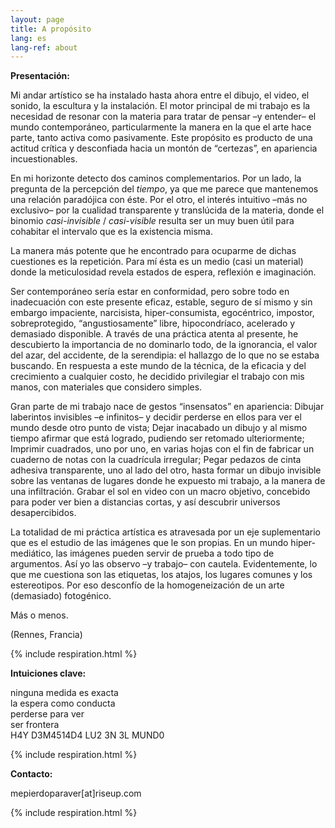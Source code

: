 ```yaml
---
layout: page
title: A propósito
lang: es
lang-ref: about
---
```


**Presentación:**

Mi andar artístico se ha instalado hasta ahora entre el dibujo, el video, el sonido, la escultura y la instalación. El motor principal de mi trabajo es la necesidad de resonar con la materia para tratar de pensar –y entender– el mundo contemporáneo, particularmente la manera en la que el arte hace parte, tanto activa como pasivamente. Este propósito es producto de una actitud crítica y desconfiada hacia un montón de “certezas”, en apariencia incuestionables.

En mi horizonte detecto dos caminos complementarios. Por un lado, la pregunta de la percepción del *tiempo*, ya que me parece que mantenemos una relación paradójica con éste. Por el otro, el interés intuitivo –más no exclusivo– por la cualidad transparente y translúcida de la materia, donde el binomio *casi-invisible* / *casi-visible* resulta ser un muy buen útil para cohabitar el intervalo que es la existencia misma.

La manera más potente que he encontrado para ocuparme de dichas cuestiones es la repetición. Para mí ésta es un medio (casi un material) donde la meticulosidad revela estados de espera, reflexión e imaginación.

Ser contemporáneo sería estar en conformidad, pero sobre todo en inadecuación con este presente eficaz, estable, seguro de sí mismo y sin embargo impaciente, narcisista, hiper-consumista, egocéntrico, impostor, sobreprotegido, “angustiosamente” libre, hipocondríaco, acelerado y demasiado disponible. A través de una práctica atenta al presente, he descubierto la importancia de no dominarlo todo, de la ignorancia, el valor del azar, del accidente, de la serendipia: el hallazgo de lo que no se estaba buscando. En respuesta a este mundo de la técnica, de la eficacia y del crecimiento a cualquier costo, he decidido privilegiar el trabajo con mis manos, con materiales que considero simples.

Gran parte de mi trabajo nace de gestos “insensatos” en apariencia: Dibujar laberintos invisibles –e infinitos– y decidir perderse en ellos para ver el mundo desde otro punto de vista; Dejar inacabado un dibujo y al mismo tiempo afirmar que está logrado, pudiendo ser retomado ulteriormente; Imprimir cuadrados, uno por uno, en varias hojas con el fin de fabricar un cuaderno de notas con la cuadrícula irregular; Pegar pedazos de cinta adhesiva transparente, uno al lado del otro, hasta formar un dibujo invisible sobre las ventanas de lugares donde he expuesto mi trabajo, a la manera de una infiltración. Grabar el sol en video con un macro objetivo, concebido para poder ver bien a distancias cortas, y así descubrir universos desapercibidos.

La totalidad de mi práctica artística es atravesada por un eje suplementario que es el estudio de las imágenes que le son propias. En un mundo hiper-mediático, las imágenes pueden servir de prueba a todo tipo de argumentos. Así yo las observo –y trabajo– con cautela. Evidentemente, lo que me cuestiona son las etiquetas, los atajos, los lugares comunes y los estereotipos. Por eso desconfío de la homogeneización de un arte (demasiado) fotogénico.

Más o menos.

(Rennes, Francia)

{% include respiration.html %}

**Intuiciones clave:**

ninguna medida es exacta\
la espera como conducta\
perderse para ver\
ser frontera\
H4Y D3M4514D4 LU2 3N 3L MUND0

{% include respiration.html %}

**Contacto:**

mepierdoparaver\[at]riseup.com

{% include respiration.html %}
